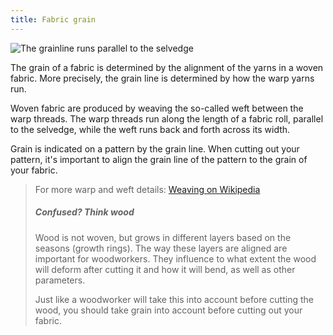 ```yaml
---
title: Fabric grain
---
```


![The grainline runs parallel to the selvedge](fabric-grain.jpg)

The grain of a fabric is determined by the alignment of the yarns in a woven fabric. More precisely, the grain line is determined by how the warp yarns run.

Woven fabric are produced by weaving the so-called weft between the warp threads. The warp threads run along the length of a fabric roll, parallel to the selvedge, while the weft runs back and forth across its width.

Grain is indicated on a pattern by the grain line. When cutting out your pattern, it's important to align the grain line of the pattern to the grain of your fabric.

> For more warp and weft details: [Weaving on Wikipedia](http://en.wikipedia.org/wiki/Weaving)
> 
> ##### Confused? Think wood
> 
> Wood is not woven, but grows in different layers based on the seasons (growth rings). The way these layers are aligned are important for woodworkers. They influence to what extent the wood will deform after cutting it and how it will bend, as well as other parameters.
> 
> Just like a woodworker will take this into account before cutting the wood, you should take grain into account before cutting out your fabric.